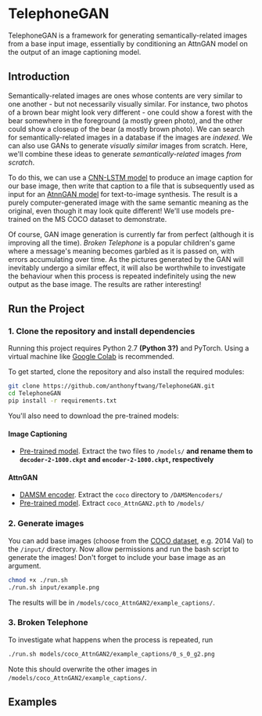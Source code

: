 # TelephoneGAN

TelephoneGAN is a framework for generating semantically-related images from a base input image, essentially by conditioning an AttnGAN model on the output of an image captioning model.

## Introduction

Semantically-related images are ones whose contents are very similar to one another - but not necessarily visually similar. For instance, two photos of a brown bear might look very different - one could show a forest with the bear somewhere in the foreground (a mostly green photo), and the other could show a closeup of the bear (a mostly brown photo). We can search for semantically-related images in a database if the images are *indexed*. We can also use GANs to generate *visually similar* images from scratch. Here, we'll combine these ideas to generate *semantically-related* images *from scratch*.

To do this, we can use a [CNN-LSTM model](https://github.com/yunjey/pytorch-tutorial/tree/master/tutorials/03-advanced/image_captioning) to produce an image caption for our base image, then write that caption to a file that is subsequently used as input for an [AtnnGAN model](https://github.com/taoxugit/AttnGAN) for text-to-image synthesis. The result is a purely computer-generated image with the same semantic meaning as the original, even though it may look quite different! We'll use models pre-trained on the MS COCO dataset to demonstrate.

Of course, GAN image generation is currently far from perfect (although it is improving all the time). *Broken Telephone* is a popular children's game where a message's meaning becomes garbled as it is passed on, with errors accumulating over time. As the pictures generated by the GAN will inevitably undergo a similar effect, it will also be worthwhile to investigate the behaviour when this process is repeated indefinitely using the new output as the base image. The results are rather interesting!

## Run the Project

### 1. Clone the repository and install dependencies

Running this project requires Python 2.7 **(Python 3?)** and PyTorch. Using a virtual machine like [Google Colab](https://colab.research.google.com/notebooks/welcome.ipynb) is recommended.

To get started, clone the repository and also install the required modules:

```bash
git clone https://github.com/anthonyftwang/TelephoneGAN.git
cd TelephoneGAN
pip install -r requirements.txt
```

You'll also need to download the pre-trained models:

#### Image Captioning

- [Pre-trained model](https://www.dropbox.com/s/ne0ixz5d58ccbbz/pretrained_model.zip). Extract the two files to `/models/` **and rename them to `decoder-2-1000.ckpt` and `encoder-2-1000.ckpt`, respectively**

#### AttnGAN

- [DAMSM encoder](https://drive.google.com/file/d/1zIrXCE9F6yfbEJIbNP5-YrEe2pZcPSGJ/view). Extract the `coco` directory to `/DAMSMencoders/`
- [Pre-trained model](https://drive.google.com/file/d/1i9Xkg9nU74RAvkcqKE-rJYhjvzKAMnCi/view). Extract `coco_AttnGAN2.pth` to `/models/`

### 2. Generate images

You can add base images (choose from the [COCO dataset](http://cocodataset.org/#download), e.g. 2014 Val) to the `/input/` directory. Now allow permissions and run the bash script to generate the images! Don't forget to include your base image as an argument.

```bash
chmod +x ./run.sh
./run.sh input/example.png
```

The results will be in `/models/coco_AttnGAN2/example_captions/`.

### 3. Broken Telephone

To investigate what happens when the process is repeated, run

```bash
./run.sh models/coco_AttnGAN2/example_captions/0_s_0_g2.png
```

Note this should overwrite the other images in `/models/coco_AttnGAN2/example_captions/`.

## Examples

